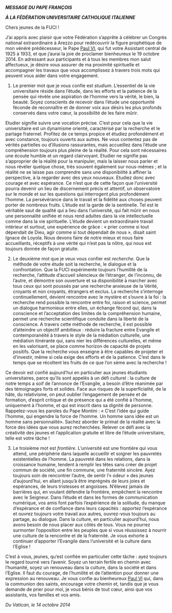***MESSAGE DU PAPE FRANÇOIS***

***À LA FÉDÉRATION UNIVERSITAIRE CATHOLIQUE ITALIENNE***

Chers jeunes de la FUCI !

J’ai appris avec plaisir que votre Fédération s’apprête à célébrer un Congrès national extraordinaire à Arezzo pour redécouvrir la figure prophétique de mon vénéré prédécesseur, le Pape [Paul VI](http://www.vatican.va/holy_father/paul_vi/index_fr.htm), qui fut votre Assistant central de 1925 à 1933, et que j’aurai la joie de proclamer bienheureux le 19 octobre 2014. En adressant aux participants et à tous les membres mon salut affectueux, je désire vous assurer de ma proximité spirituelle et accompagner les travaux que vous accomplissez à travers trois mots qui peuvent vous aider dans votre engagement.

1. Le premier mot que je vous confie est *studium*. L’essentiel de la vie universitaire réside dans l’étude, dans les efforts et la patience de la pensée qui révèle une aspiration de l’homme vers la vérité, le bien, la beauté. Soyez conscients de recevoir dans l’étude une opportunité féconde de reconnaître et de donner voix aux désirs les plus profonds conservés dans votre cœur, la possibilité de les faire mûrir.

Etudier signifie suivre une vocation précise. C’est pour cela que la vie universitaire est un dynamisme orienté, caractérisé par la recherche et le partage fraternel. Profitez de ce temps propice et étudiez profondément et avec constance, toujours ouverts aux autres. Ne vous contentez pas de vérités partielles ou d’illusions rassurantes, mais accueillez dans l’étude une compréhension toujours plus pleine de la réalité. Pour cela sont nécessaires une écoute humble et un regard clairvoyant. Etudier ne signifie pas s’approprier de la réalité pour la manipuler, mais la laisser nous parler et nous révéler quelque chose, très souvent également sur nous-mêmes ; et la réalité ne se laisse pas comprendre sans une disponibilité à affiner la perspective, à la regarder avec des yeux nouveaux. Etudiez donc avec courage et avec espérance. Ce n’est que de cette façon que l’université pourra devenir un lieu de discernement précis et attentif, un observatoire sur le monde et sur les questions qui interrogent plus profondément l’homme. La persévérance dans le travail et la fidélité aux choses peuvent porter de nombreux fruits. L’étude est la garde de la sentinelle. Tel est le véritable saut de qualité qui a lieu dans l’université, qui fait mûrir en nous une personnalité unifiée et nous rend adultes dans la vie intellectuelle comme dans la vie spirituelle. L’étude devient un extraordinaire travail intérieur et surtout, une expérience de grâce : « prier comme si tout dépendait de Dieu, agir comme si tout dépendait de nous », disait saint Ignace de Loyola. Nous devons faire de notre mieux et nous faire accueillants, réceptifs à une vérité qui n’est pas la nôtre, qui nous est toujours donnée de façon gratuite.

2. Le deuxième mot que je veux vous confier est *recherche.* Que la méthode de votre étude soit la recherche, le dialogue et la confrontation. Que la FUCI expérimente toujours l’humilité de la recherche, l’attitude d’accueil silencieux de l’étranger, de l’inconnu, de l’autre, et démontre son ouverture et sa disponibilité à marcher avec tous ceux qui sont poussés par une recherche anxieuse de la Vérité, croyants et non croyants, étrangers et exclus. La recherche s’interroge continuellement, devient rencontre avec le mystère et s’ouvre à la foi : la recherche rend possible la rencontre entre foi, raison et science, permet un dialogue harmonieux entre elles, un échange fécond qui, dans la conscience et l’acceptation des limites de la compréhension humaine, permet une recherche scientifique conduite dans la liberté de la conscience. A travers cette méthode de recherche, il est possible d’atteindre un objectif ambitieux : réduire la fracture entre Evangile et contemporanéité à travers le style de la médiation culturelle, une médiation itinérante qui, sans nier les différences culturelles, et même en les valorisant, se place comme horizon de capacité de projets positifs. Que la recherche vous enseigne à être capables de projeter et d’investir, même si cela exige des efforts et de la patience. C’est dans le temps que se récoltent les fruits de ce que l’on sème avec la recherche !

Ce devoir est confié aujourd’hui en particulier aux jeunes étudiants universitaires, parce qu’ils sont appelés à un défi culturel : la culture de notre temps a soif de l’annonce de l’Evangile, a besoin d’être réanimée par des témoignages forts et solides. Face aux risques de la superficialité, de la hâte, du relativisme, on peut oublier l’engagement de pensée et de formation, d’esprit critique et de présence qui a été confié à l’homme, uniquement à l’homme, et qui est inscrit dans sa dignité de personne. Rappelez-vous les paroles du Pape Montini : « C’est l’idée qui guide l’homme, qui engendre la force de l’homme. Un homme sans idée est un homme sans personnalité». Sachez aborder le primat de la réalité avec la force des idées que vous aurez recherchées. Relever ce défi avec la créativité des jeunes et l’application gratuite et libre de l’étude universitaire, telle est votre tâche !

3. Le troisième mot est *frontière.* L’université est une frontière qui vous attend, une périphérie dans laquelle accueillir et soigner les pauvretés existentielles de l’homme. La pauvreté dans les relations, dans la croissance humaine, tendent à remplir les têtes sans créer de projet commun de société, une fin commune, une fraternité sincère. Ayez toujours soin de rencontrer l’autre, de sentir l’« odeur » des jeunes d’aujourd’hui, en allant jusqu’à être imprégnés de leurs joies et espérances, de leurs tristesses et angoisses. N’élevez jamais de barrières qui, en voulant défendre la frontière, empêchent la rencontre avec le Seigneur. Dans l’étude et dans les formes de communication numérique, vos amis font parfois l’expérience de la solitude, du manque d’espérance et de confiance dans leurs capacités : apportez l’espérance et ouvrez toujours votre travail aux autres, ouvrez-vous toujours au partage, au dialogue. Dans la culture, en particulier aujourd’hui, nous avons besoin de nous placer aux côtés de tous. Vous ne pourrez surmonter l’opposition entre les peuples que si vous réussissez à nourrir une culture de la rencontre et de la fraternité. Je vous exhorte à continuer d’apporter l’Evangile dans l’université et la culture dans l’Eglise !

C’est à vous, jeunes, qu’est confiée en particulier cette tâche : ayez toujours le regard tourné vers l’avenir. Soyez un terrain fertile en chemin avec l’humanité, soyez un renouveau dans la culture, dans la société et dans l’Eglise. Il faut du courage, de l’humilité et de l’attention pour donner une expression au renouveau. Je vous confie au bienheureux [Paul VI](http://www.vatican.va/holy_father/paul_vi/index_fr.htm) qui, dans la communion des saints, encourage votre chemin et, tandis que je vous demande de prier pour moi, je vous bénis de tout cœur, ainsi que vos assistants, vos familles et vos amis.

*Du Vatican, le 14 octobre 2014*